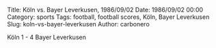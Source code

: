 Title: Köln vs. Bayer Leverkusen, 1986/09/02
Date: 1986/09/02 00:00
Category: sports
Tags: football, football scores, Köln, Bayer Leverkusen
Slug: koln-vs-bayer-leverkusen
Author: carbonero


Köln 1 - 4 Bayer Leverkusen
